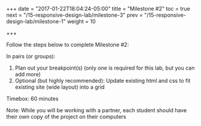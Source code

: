 +++
date = "2017-01-22T18:04:24-05:00"
title = "Milestone #2"
toc = true
next = "/15-responsive-design-lab/milestone-3"
prev = "/15-responsive-design-lab/milestone-1"
weight = 10

+++

Follow the steps below to complete Milestone #2:

In pairs (or groups):

1. Plan out your breakpoint(s) (only one is required for this lab, but you can add more)
2. Optional (but highly recommended): Update existing html and css to fit existing site (wide layout) into a grid


Timebox: 60 minutes


Note: While you will be working with a partner, each student should have their own copy of the project on their computers 
